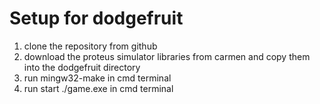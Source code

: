 # Setup for dodgefruit

1. clone the repository from github
2. download the proteus simulator libraries from carmen and copy them into the dodgefruit directory
3. run mingw32-make in cmd terminal
4. run start ./game.exe in cmd terminal